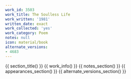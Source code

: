 ```yaml
---
work_id: 3503
work_title: The Soulless Life
work_written: '1981'
written_date: exact
work_collected: 'yes'
work_category: Poem
notes: null
icon: material/book
alternate_versions:
- 4683
---
```


{{ section_title() }}
{{ work_info() }}
{{ notes_section() }}
{{ appearances_section() }}
{{ alternate_versions_section() }}